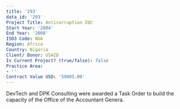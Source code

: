 ```yaml
---
title: '293'
data_id: '293'
Project Title: Anticorruption IQC
Start Year: '2004'
End Year: '2008'
ISO3 Code: NGA
Region: Africa
Country: Nigeria
Client/ Donor: USAID
Is Current Project? (true/false): false
Practice Area:
- ''
Contract Value USD: '59005.00'
---
```


DevTech and DPK Consulting were awarded a Task Order to build the capacity of the Office of the Accountant Genera.